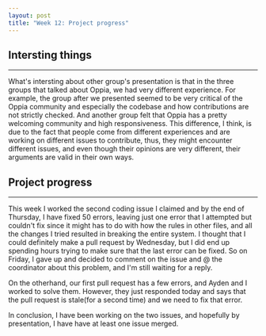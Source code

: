 ```yaml
---
layout: post
title: "Week 12: Project progress"
---
```


## Intersting things
--- 
What's intersting about other group's presentation is that in the three groups that talked about Oppia, we had very different experience. For example, the group after we presented seemed to be very critical of the Oppia community and especially the codebase and how contributions are not strictly checked. And another group felt that Oppia has a pretty welcoming community and high responsiveness. This difference, I think, is due to the fact that people come from different experiences and are working on different issues to contribute, thus, they might encounter different issues, and even though their opinions are very different, their arguments are valid in their own ways. 

## Project progress
---
This week I worked the second coding issue I claimed and by the end of Thursday, I have fixed 50 errors, leaving just one error that I attempted but couldn't fix since it might has to do with how the rules in other files, and all the changes I tried resulted in breaking the entire system. I thought that I could definitely make a pull request by Wednesday, but I did end up spending hours trying to make sure that the last error can be fixed. So on Friday, I gave up and decided to comment on the issue and @ the coordinator about this problem, and I'm still waiting for a reply. 

On the otherhand, our first pull request has a few errors, and Ayden and I worked to solve them. However, they just responded today and says that the pull request is stale(for a second time) and we need to fix that error.

In conclusion, I have been working on the two issues, and hopefully by presentation, I have have at least one issue merged.